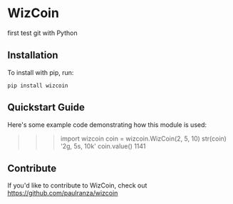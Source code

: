 WizCoin
======

first test git with Python 

Installation
------------

To install with pip, run:

    pip install wizcoin

Quickstart Guide
----------------

Here's some example code demonstrating how this module is used:
>>> import wizcoin
>>> coin = wizcoin.WizCoin(2, 5, 10)
>>> str(coin)
'2g, 5s, 10k'
>>> coin.value()
1141

Contribute
----------

If you'd like to contribute to WizCoin, check out https://github.com/paulranza/wizcoin
